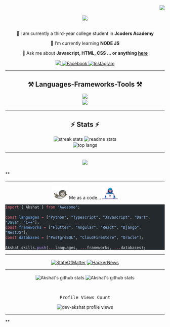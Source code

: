   <p align="right">
  <img src="https://visitor-badge.laobi.icu/badge?page_id=kad-f.kad-f">
</p>
<p align="center">
  <img src="https://user-images.githubusercontent.com/74038190/240906093-9be4d344-6782-461a-b5a6-32a07bf7b34e.gif">
</p>
<div align="center">
  <h2></h2>
  <p>
   🚀 I am currently a third-year college student  in <strong>Jcoders Academy</strong>
  </p>
</div>
<div align="center">
  <p>🌱 I’m currently learning <strong>NODE JS</strong></p>
  <p>💬 Ask me about <strong>Javascript, HTML, CSS ... or anything <a href="https://github.com/kad-f">here</a></strong></p>
</div>
<div align="center">
  <a href="mailto:keyanandydelgado@gmail.com">
    <img src="https://img.shields.io/badge/Gmail-333333?style=for-the-badge&amp;logo=gmail&amp;logoColor=red">
  </a>
  <a href="https://www.facebook.com/keyandelgado.fajanoy">
    <img alt="Facebook" title="Connect on Facebook" src="https://img.shields.io/badge/-Facebook-1877F2?style=for-the-badge&amp;logo=facebook&amp;logoColor=white">
  </a>
  <a href="https://www.instagram.com/https.keyan/">
    <img alt="Instagram" title="" &#x22;follow="" on="" instagram&#x22;="" src="https://img.shields.io/badge/-Instagram-E4405F?style=for-the-badge&amp;logo=instagram&amp;logoColor=white">
  </a>
</div>
<hr>
<h2 align="center">⚒️ Languages-Frameworks-Tools ⚒️</h2>
<div align="center">
  <img src="https://skillicons.dev/icons?i=nodejs,github,javascript,express,mongodb"><br>
  <img src="https://skillicons.dev/icons?i=bootstrap,html,css,vscode,figma,git">
</div>
<hr>
<h2 align="center">⚡ Stats ⚡</h2>
<div align="center">
  <img width="390" src="https://streak-stats.demolab.com/?user=kad-f&amp;count_private=true&amp;theme=react&amp;border_radius=10" alt="streak stats">
  <img width="390" src="https://github-readme-stats.vercel.app/api?username=kad-f&amp;count_private=true&amp;show_icons=true&amp;theme=react&amp;rank_icon=github&amp;border_radius=10" alt="readme stats">
  <br>
  <img width="325" align="center" src="https://github-readme-stats.vercel.app/api/top-langs/?username=kad-f&amp;hide=HTML&amp;langs_count=8&amp;layout=compact&amp;theme=react&amp;border_radius=10&amp;size_weight=0.5&amp;count_weight=0.5&amp;exclude_repo=github-readme-stats" alt="top langs">
</div>
<hr>
<h3 align="center">
  <img src="https://readme-typing-svg.herokuapp.com/?font=Righteous&amp;size=25&amp;center=true&amp;vCenter=true&amp;width=500&amp;height=70&amp;duration=4000&amp;lines=Thanks+for+visiting!+✌️;+Shoot+me+a+message+on+Facebook!;I'm+always+down+to+collab+:)">
</h3> 
**<hr>
<p align="center">
  <img src="https://raw.githubusercontent.com/dev-akshat/archive/main/images/gifs/others/astro_cat.webp" width="50">
  Me as a code... 
  <img src="https://raw.githubusercontent.com/dev-akshat/archive/main/images/gifs/others/dev_boy.gif" width="50">
</p>
<pre class="astro-code github-dark" style="background-color:#24292e;color:#e1e4e8; overflow-x: auto;" tabindex="0"><code><span class="line"><span style="color:#F97583">import</span><span style="color:#E1E4E8"> { Akshat } </span><span style="color:#F97583">from</span><span style="color:#9ECBFF"> "Awesome"</span><span style="color:#E1E4E8">;</span></span>
<span class="line"></span>
<span class="line"><span style="color:#F97583">const</span><span style="color:#79B8FF"> languages</span><span style="color:#F97583"> =</span><span style="color:#E1E4E8"> [</span><span style="color:#9ECBFF">"Python"</span><span style="color:#E1E4E8">, </span><span style="color:#9ECBFF">"Typescript"</span><span style="color:#E1E4E8">, </span><span style="color:#9ECBFF">"Javascript"</span><span style="color:#E1E4E8">, </span><span style="color:#9ECBFF">"Dart"</span><span style="color:#E1E4E8">, </span><span style="color:#9ECBFF">"Java"</span><span style="color:#E1E4E8">, </span><span style="color:#9ECBFF">"C++"</span><span style="color:#E1E4E8">];</span></span>
<span class="line"><span style="color:#F97583">const</span><span style="color:#79B8FF"> frameworks</span><span style="color:#F97583"> =</span><span style="color:#E1E4E8"> [</span><span style="color:#9ECBFF">"Flutter"</span><span style="color:#E1E4E8">, </span><span style="color:#9ECBFF">"Angular"</span><span style="color:#E1E4E8">, </span><span style="color:#9ECBFF">"React"</span><span style="color:#E1E4E8">, </span><span style="color:#9ECBFF">"Django"</span><span style="color:#E1E4E8">, </span><span style="color:#9ECBFF">"NestJS"</span><span style="color:#E1E4E8">];</span></span>
<span class="line"><span style="color:#F97583">const</span><span style="color:#79B8FF"> databases</span><span style="color:#F97583"> =</span><span style="color:#E1E4E8"> [</span><span style="color:#9ECBFF">"PostgreSQL"</span><span style="color:#E1E4E8">, </span><span style="color:#9ECBFF">"CloudFireStore"</span><span style="color:#E1E4E8">, </span><span style="color:#9ECBFF">"Oracle"</span><span style="color:#E1E4E8">];</span></span>
<span class="line"></span>
<span class="line"><span style="color:#E1E4E8">Akshat.skills.</span><span style="color:#B392F0">push</span><span style="color:#E1E4E8">(</span><span style="color:#F97583">...</span><span style="color:#E1E4E8">languages, </span><span style="color:#F97583">...</span><span style="color:#E1E4E8">frameworks, </span><span style="color:#F97583">...</span><span style="color:#E1E4E8">databases);</span></span></code></pre>
<hr>
<p align="center">
  <a href="https://github.com/dev-akshat/state-of-matter">
    <img align="center" alt="StateOfMatter" src="https://github-readme-stats.vercel.app/api/pin/?username=dev-akshat&amp;repo=state-of-matter">
  </a>
  <a href="https://github.com/dev-akshat/HackerNews">
    <img align="center" alt="HackerNews" src="https://github-readme-stats.vercel.app/api/pin/?username=dev-akshat&amp;repo=HackerNews">
  </a>
</p>
<hr>
<p align="center">
  <img align="center" alt="Akshat's github stats" src="https://github-readme-stats.anuraghazra1.vercel.app/api?username=dev-akshat&amp;show_icons=true&amp;include_all_commits=true&amp;bg_color=30,434343,000000&amp;title_color=fe428e&amp;text_color=f1f1eb">
  <img align="center" alt="Akshat's github stats" src="https://github-readme-stats.anuraghazra1.vercel.app/api/top-langs/?username=dev-akshat&amp;layout=compact&amp;langs_count=10&amp;hide=html,css&amp;bg_color=30,000000,434343&amp;title_color=fe428e&amp;text_color=f1f1eb">
</p>
<br>
<p align="center"> 
  <samp>
    Profile Views Count
  </samp>
</p>
<p align="center"> 
  <img src="https://profile-counter.glitch.me/dev-akshat/count.svg" alt="dev-akshat profile views"> 
</p>
<hr>**
